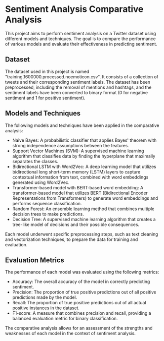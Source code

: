 # Sentiment Analysis Comparative Analysis

This project aims to perform sentiment analysis on a Twitter dataset using different models and techniques. The goal is to compare the performance of various models and evaluate their effectiveness in predicting sentiment.

## Dataset

The dataset used in this project is named "training.1600000.processed.noemoticon.csv". It consists of a collection of tweets and their corresponding sentiment labels. The dataset has been preprocessed, including the removal of mentions and hashtags, and the sentiment labels have been converted to binary format (0 for negative sentiment and 1 for positive sentiment).

## Models and Techniques

The following models and techniques have been applied in the comparative analysis:

- Naive Bayes: A probabilistic classifier that applies Bayes' theorem with strong independence assumptions between the features.
- Support Vector Machines (SVM): A supervised machine learning algorithm that classifies data by finding the hyperplane that maximally separates the classes.
- Bidirectional LSTM with Word2Vec: A deep learning model that utilizes bidirectional long short-term memory (LSTM) layers to capture contextual information from text, combined with word embeddings generated using Word2Vec.
- Transformer-based model with BERT-based word embedding: A transformer-based model that utilizes BERT (Bidirectional Encoder Representations from Transformers) to generate word embeddings and performs sequence classification.
- Random Forest: An ensemble learning method that combines multiple decision trees to make predictions.
- Decision Tree: A supervised machine learning algorithm that creates a tree-like model of decisions and their possible consequences.

Each model underwent specific preprocessing steps, such as text cleaning and vectorization techniques, to prepare the data for training and evaluation.

## Evaluation Metrics

The performance of each model was evaluated using the following metrics:

- Accuracy: The overall accuracy of the model in correctly predicting sentiment.
- Precision: The proportion of true positive predictions out of all positive predictions made by the model.
- Recall: The proportion of true positive predictions out of all actual positive instances in the dataset.
- F1-score: A measure that combines precision and recall, providing a balanced evaluation metric for binary classification.

The comparative analysis allows for an assessment of the strengths and weaknesses of each model in the context of sentiment analysis.

